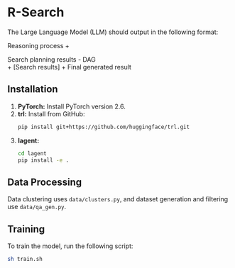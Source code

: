 # R-Search

The Large Language Model (LLM) should output in the following format:

<think>Reasoning process</think> + <search>Search planning results - DAG</search> + <result>[Search results]</result> + <answer>Final generated result</answer>

## Installation

1.  **PyTorch:** Install PyTorch version 2.6.
2.  **trl:** Install from GitHub:
    ```bash
    pip install git+https://github.com/huggingface/trl.git
    ```
3.  **lagent:**
    ```bash
    cd lagent
    pip install -e .
    ```

## Data Processing

Data clustering uses `data/clusters.py`, and dataset generation and filtering use `data/qa_gen.py`.

## Training

To train the model, run the following script:

```bash
sh train.sh
``` 